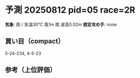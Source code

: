 # 予測 20250812 pid=05 race=2R
**気象**: 雨 / 気温30℃ 風1m 南 波高0.02m
**想定攻め手**: none

## 買い目（compact）
5-24-234, 4-5-23

## 参考（上位評価）
